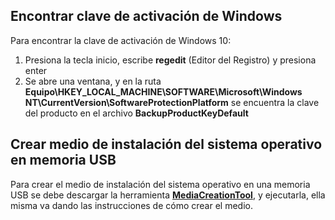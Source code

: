 ## Encontrar clave de activación de Windows

Para encontrar la clave de activación de Windows 10:

1. Presiona la tecla inicio, escribe **regedit** (Editor del Registro) y presiona enter
2. Se abre una ventana, y en la ruta **Equipo\HKEY_LOCAL_MACHINE\SOFTWARE\Microsoft\Windows NT\CurrentVersion\SoftwareProtectionPlatform** se encuentra la clave del producto en el archivo **BackupProductKeyDefault**

## Crear medio de instalación del sistema operativo en memoria USB

Para crear el medio de instalación del sistema operativo en una memoria USB se debe descargar la herramienta [**MediaCreationTool**](https://www.microsoft.com/es-es/software-download/windows10), y ejecutarla, ella misma va dando las instrucciones de cómo crear el medio.
